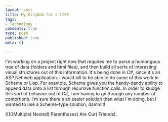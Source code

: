 ```yaml
--- 
layout: post
title: My Kingdom for a LISP
tags: 
- Technology
comments: true
type: post
published: true
meta: {}

---
```

I'm working on a project right now that requires me to parse a humongous tree of data (folders and html files), and then build all sorts of interesting visual structures out of this information. It's being done in C#, since it's an ASP.Net web application. I would kill to be able to do some of this work in Scheme or Lisp. For example, Scheme gives you the handy-dandy ability to append data onto a list through recursive function calls. In order to kludge this sort of behavior out of C#, I am having to go through any number of contortions. I'm sure there's an easier solution than what I'm doing, but I wanted to use a Scheme-type solution, dammit!

  (((((Multiple) Nested) Parentheses) Are Our) Friends).
